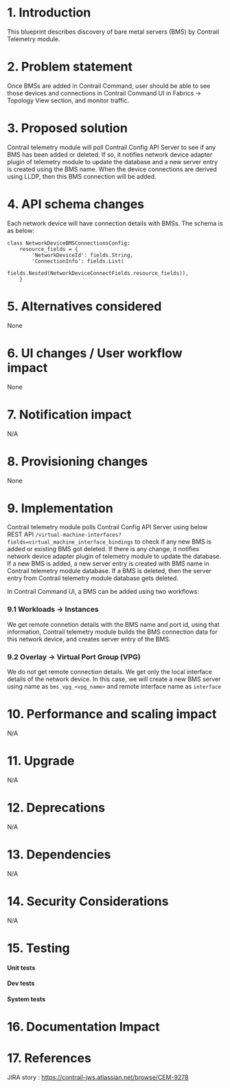 # 1. Introduction
This blueprint describes discovery of bare metal servers (BMS) by
Contrail Telemetry module.

# 2. Problem statement
Once BMSs are added in Contrail Command, user should be able to see
those devices and connections in Contrail Command UI in Fabrics -> Topology
View section, and monitor traffic.

# 3. Proposed solution
Contrail telemetry module will poll Contrail Config API Server to see if any BMS
has been added or deleted. If so, it notifies network device adapter plugin of
telemetry module to update the database and a new server entry is created using
the BMS name. When the device connections are derived using LLDP, then this BMS
connection will be added.

# 4. API schema changes
Each network device will have connection details with BMSs. The schema is
as below:

```
class NetworkDeviceBMSConnectionsConfig:
    resource_fields = {
        'NetworkDeviceId': fields.String,
        'ConnectionInfo': fields.List(
            fields.Nested(NetworkDeviceConnectFields.resource_fields)),
    }
```

# 5. Alternatives considered
None

# 6. UI changes / User workflow impact
None

# 7. Notification impact
N/A

# 8. Provisioning changes
None

# 9. Implementation
Contrail telemetry module polls Contrail Config API Server using below REST API
`/virtual-machine-interfaces?fields=virtual_machine_interface_bindings`
to check if any new BMS is added or existing BMS got deleted. If there
is any change, it notifies network device adapter plugin of telemetry
module to update the database.
If a new BMS is added, a new server entry is created with BMS name in Contrail
telemetry module database.
If a BMS is deleted, then the server entry from Contrail telemetry module
database gets deleted.

In Contrail Command UI, a BMS can be added using two workflows:
### 9.1 Workloads -> Instances
We get remote connetion details with the BMS name and port id, using that
information, Contrail telemetry module builds the BMS connection data for this
network device, and creates server entry of the BMS.
### 9.2 Overlay -> Virtual Port Group (VPG)
We do not get remote connection details. We get only the local interface details
of the network device. In this case, we will create a new BMS server using name as
`bms_vpg_<vpg_name>` and remote interface name as `interface`

# 10. Performance and scaling impact
N/A

# 11. Upgrade
N/A

# 12. Deprecations
N/A

# 13. Dependencies
N/A

# 14. Security Considerations
N/A

# 15. Testing
#### Unit tests
#### Dev tests
#### System tests

# 16. Documentation Impact

# 17. References
JIRA story : https://contrail-jws.atlassian.net/browse/CEM-9278
